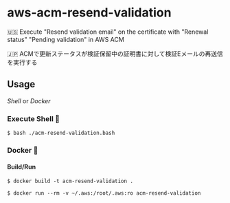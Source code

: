 # aws-acm-resend-validation

:us: Execute "Resend validation email" on the certificate with "Renewal status" "Pending validation" in AWS ACM

:jp: ACMで更新ステータスが検証保留中の証明書に対して検証Eメールの再送信を実行する

## Usage
*Shell* or *Docker*

### Execute Shell :shell:
```
$ bash ./acm-resend-validation.bash
```

### Docker :whale:
#### Build/Run
```Shell
$ docker build -t acm-resend-validation .

$ docker run --rm -v ~/.aws:/root/.aws:ro acm-resend-validation
```


